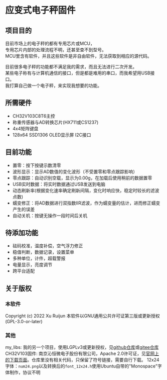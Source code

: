 # 应变式电子秤固件
## 项目目的
目前市场上的电子秤的都有专用芯片或MCU，  
专用芯片内部的处理流程不明，还甚至查不到型号。  
MCU里含有软件，并且这些软件是非自由软件，无法获取到相应的源代码。  

目前很多电子秤的功能都不满足我的需求，而且无法进行二次开发。  
某些电子称有与计算机通信的接口，但是都是难用的串口，而我希望用USB接口。  
我打算自己做一个电子秤，来实现我想要的功能。  


## 所需硬件
- CH32V103C8T6主控
- 称重传感器与AD转换芯片(HX711或CS1237)
- 4x4矩阵键盘
- 128x64 SSD1306 OLED显示屏 I2C接口


## 目前功能
- 置零：按下按键示数清零
- 波形显示：显示AD数值的变化波形（不受置零和零点跟踪影响）
- 零点跟踪：自动识别空载，显示为0.00g，在加载后使用稍前的数据置零
- USB实时数据：将实时数据通过USB发送到电脑
- 动态刷新率(根据变化速率确定刷新间隔，变化时响应快，稳定时较长的滤波点数)
- 蠕变修正：将AD数据进行双指数IIR滤波，作为蠕变量的估计，进而修正蠕变产生的误差
- 自动关机：按键无操作一段时间后关机


## 待添加功能
- 砝码校准，温度补偿，空气浮力修正
- 稳值判断，数据记录，设置菜单
- 多种单位，计件，超载警报
- 电量显示，亮度调节
- 跨平台适配


## 关于版权
### 本软件
Copyright (c) 2022  Xu Ruijun
本软件以GNU通用公共许可证第三版或更新授权(GPL-3.0-or-later)

### 其他
my_libs: 我的另一个项目，使用LGPLv3或更新授权，见[github仓库](https://github.com/XuHg-zjcn/my_libs)或[gitee仓库](https://gitee.com/xu-ruijun/mcu_mylibs)
CH32V103固件: 南京沁恒微电子股份有限公司，Apache 2.0许可证，见[官网上的下载页面](https://www.wch.cn/downloads/CH32V103EVT_ZIP.html)。仓库里没有相关代码，只保留了符号链接，需要自行下载。
12x24字体：`num24.png`以及转换后的`font_12x24.h`使用Ubuntu自带的"Monospace"字体制作，协议不明

